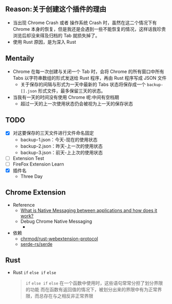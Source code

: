 <!--
 * @Author: your name
 * @Date: 2020-12-29 13:56:09
 * @LastEditTime: 2021-01-10 15:05:39
 * @LastEditors: Please set LastEditors
 * @Description: In User Settings Edit
 * @FilePath: \chrome_extension\README.md
-->
## Reason:关于创建这个插件的理由
  - 当出现 Chrome Crash 或者 操作系统 Crash 时，虽然在这二个情况下有 Chrome 本身的恢复，但是我还是会遇到一些不能恢复的情况，这样话我珍贵浏览后却没来得及归档的 Tab 就损失掉了。
  - 使用 Rust 原因，是为深入 Rust

## Mentaily
  - Chrome 在每一次创建与关闭一个 Tab 时，会将 Chrome 的所有窗口中所有 Tabs 以字符串数组的形式发送给 Rust 程序，再由 Rust 程序写成 JSON 文件
    - 关于保存的间隔与形式为一天中最新的 Tabs 状态将保存成一个 `backup-[].json` 形式文件，最多保留三天的状态。
  - 当我有一天的时间没有使用 Chrome 呢:中间有空档期
    - 超过一天的上一次使用状态仍会被视为上一天的保存状态
## TODO
  - [x] 对这要保存的三天文件进行文件命名固定
    - backup-1.json：今天-现在的使用状态
    - backup-2.json：昨天-上一次的使用状态
    - backup-3.json：前天-上上次的使用状态
  - [ ] Extension Test
  - [ ] FireFox Extension Learn
  - [x] 插件名
    - Three Day

## Chrome Extension
  - Reference
    - [What is Native Messaging between applications and how does it work?](https://stackoverflow.com/questions/25169384/what-is-native-messaging-between-applications-and-how-does-it-work)
    - Debug Chrome Native Messaging
      - []()
  - 依赖
    - [chrmod/rust-webextension-protocol](https://github.com/chrmod/rust-webextension-protocol)
    - [serde-rs/serde](https://github.com/serde-rs/serde) 

## Rust
  - Rust `if` `else if` `else`
    > `if` `else if` `else` 在一个函数中使用时，这些语句常常分担了划分界限的功能
    > 而在函数有返回值的情况下，被划分出来的界限中有为正常界限，而总存在与之相反非正常界限